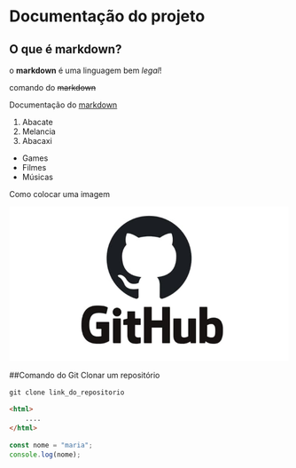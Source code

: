# Documentação do projeto

## O que é markdown?

o **markdown** é uma linguagem bem *legal*!

comando do ~~markdown~~

Documentação do [markdown](https://docs.github.com/pt/get-started/writing-on-github/getting-started-with-writing-and-formatting-on-github/basic-writing-and-formatting-syntax)

1. Abacate
2. Melancia
3. Abacaxi

- Games
- Filmes
- Músicas

Como colocar uma imagem

![Isso é uma imagem](./img/GitHub.jpg)

##Comando do Git
Clonar um repositório

```
git clone link_do_repositorio
```

```html
<html>
    ....
</html>
```

```Javascript
const nome = "maria";
console.log(nome);
```
    

    
